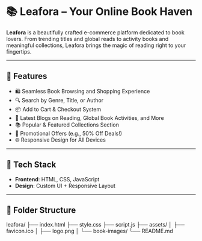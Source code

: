 # 📚 Leafora – Your Online Book Haven

**Leafora** is a beautifully crafted e-commerce platform dedicated to book lovers. From trending titles and global reads to activity books and meaningful collections, Leafora brings the magic of reading right to your fingertips.

---

## 🌟 Features

- 🛍️ Seamless Book Browsing and Shopping Experience  
- 🔍 Search by Genre, Title, or Author  
- 📦 Add to Cart & Checkout System  
- 🧾 Latest Blogs on Reading, Global Book Activities, and More  
- 📚 Popular & Featured Collections Section  
- 🎉 Promotional Offers (e.g., 50% Off Deals!)  
- 🌐 Responsive Design for All Devices

--- 


## 🚀 Tech Stack

- **Frontend**: HTML, CSS, JavaScript  
- **Design**: Custom UI + Responsive Layout 

---

## 📁 Folder Structure
leafora/
├── index.html
├── style.css
├── script.js
├── assets/
│ ├── favicon.ico
│ ├── logo.png
│ └── book-images/
└── README.md
